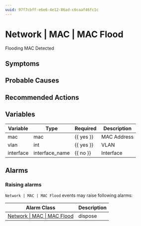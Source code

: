```yaml
---
uuid: 97f7cbff-e6e6-4e12-86ad-c6caaf46fc1c
---
```

# Network | MAC | MAC Flood

Flooding MAC Detected

## Symptoms

## Probable Causes

## Recommended Actions

## Variables

Variable | Type | Required | Description
--- | --- | --- | ---
mac | mac | {{ yes }} | MAC Address
vlan | int | {{ yes }} | VLAN
interface | interface_name | {{ no }} | Interface

## Alarms

### Raising alarms

`Network | MAC | MAC Flood` events may raise following alarms:

Alarm Class | Description
--- | ---
[Network \| MAC \| MAC Flood](../../../alarm-classes/network/mac/mac-flood.md) | dispose

